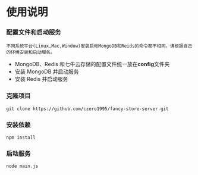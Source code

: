 # 使用说明

### 配置文件和启动服务

`不同系统平台(Linux,Mac,Window)安装启动MongoDB和Reids的命令都不相同，请根据自己的环境安装和启动服务。`

- MongoDB、Redis 和七牛云存储的配置文件统一放在**config**文件夹
- 安装 MongoDB 并启动服务
- 安装 Redis 并启动服务

### 克隆项目

    git clone https://github.com/czero1995/fancy-store-server.git

### 安装依赖

    npm install

### 启动服务

    node main.js
